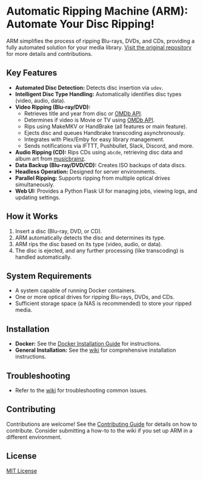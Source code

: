 # Automatic Ripping Machine (ARM): Automate Your Disc Ripping!

ARM simplifies the process of ripping Blu-rays, DVDs, and CDs, providing a fully automated solution for your media library.  [Visit the original repository](https://github.com/automatic-ripping-machine/automatic-ripping-machine) for more details and contributions.

## Key Features

*   **Automated Disc Detection:** Detects disc insertion via `udev`.
*   **Intelligent Disc Type Handling:** Automatically identifies disc types (video, audio, data).
*   **Video Ripping (Blu-ray/DVD):**
    *   Retrieves title and year from disc or [OMDb API](http://www.omdbapi.com/).
    *   Determines if video is Movie or TV using [OMDb API](http://www.omdbapi.com/).
    *   Rips using MakeMKV or HandBrake (all features or main feature).
    *   Ejects disc and queues Handbrake transcoding asynchronously.
    *   Integrates with Plex/Emby for easy library management.
    *   Sends notifications via IFTTT, Pushbullet, Slack, Discord, and more.
*   **Audio Ripping (CD):** Rips CDs using `abcde`, retrieving disc data and album art from [musicbrainz](https://musicbrainz.org/).
*   **Data Backup (Blu-ray/DVD/CD):** Creates ISO backups of data discs.
*   **Headless Operation:** Designed for server environments.
*   **Parallel Ripping:** Supports ripping from multiple optical drives simultaneously.
*   **Web UI:** Provides a Python Flask UI for managing jobs, viewing logs, and updating settings.

## How it Works

1.  Insert a disc (Blu-ray, DVD, or CD).
2.  ARM automatically detects the disc and determines its type.
3.  ARM rips the disc based on its type (video, audio, or data).
4.  The disc is ejected, and any further processing (like transcoding) is handled automatically.

## System Requirements

*   A system capable of running Docker containers.
*   One or more optical drives for ripping Blu-rays, DVDs, and CDs.
*   Sufficient storage space (a NAS is recommended) to store your ripped media.

## Installation

*   **Docker:**  See the [Docker Installation Guide](https://github.com/automatic-ripping-machine/automatic-ripping-machine/wiki/docker) for instructions.
*   **General Installation:**  See the [wiki](https://github.com/automatic-ripping-machine/automatic-ripping-machine/wiki/) for comprehensive installation instructions.

## Troubleshooting

*   Refer to the [wiki](https://github.com/automatic-ripping-machine/automatic-ripping-machine/wiki/) for troubleshooting common issues.

## Contributing

Contributions are welcome! See the [Contributing Guide](https://github.com/automatic-ripping-machine/automatic-ripping-machine/wiki/Contributing-Guide) for details on how to contribute.  Consider submitting a how-to to the wiki if you set up ARM in a different environment.

## License

[MIT License](LICENSE)